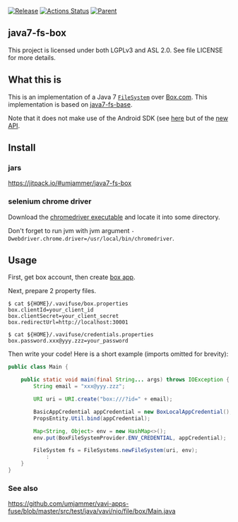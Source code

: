 [![Release](https://jitpack.io/v/umjammer/java7-fs-box.svg)](https://jitpack.io/#umjammer/java7-fs-box) [![Actions Status](https://github.com/umjammer/java7-fs-box/workflows/Java%20CI/badge.svg)](https://github.com/umjammer/java7-fs-box/actions) [![Parent](https://img.shields.io/badge/Parent-vavi--apps--fuse-pink)](https://github.com/umjammer/vavi-apps-fuse)

## java7-fs-box

This project is licensed under both LGPLv3 and ASL 2.0. See file LICENSE for more details.

## What this is

This is an implementation of a Java 7
[`FileSystem`](https://docs.oracle.com/javase/7/docs/api/java/nio/file/FileSystem.html) over
[Box.com](https://box.com). This implementation is based on
[java7-fs-base](https://github.com/fge/java7-fs-base).

Note that it does not make use of the Android SDK (see
[here](https://github.com/box/box-java-sdk-v2) but of the [new
API](https://github.com/box/box-java-sdk).

## Install

### jars

https://jitpack.io/#umjammer/java7-fs-box

### selenium chrome driver

Download the [chromedriver executable](https://chromedriver.chromium.org/downloads) and locate it into some directory.

Don't forget to run jvm with jvm argument `-Dwebdriver.chrome.driver=/usr/local/bin/chromedriver`.

## Usage

First, get box account, then create [box app](https://app.box.com/developers/console).

Next, prepare 2 property files.

```shell
$ cat ${HOME}/.vavifuse/box.properties
box.clientId=your_client_id
box.clientSecret=your_client_secret
box.redirectUrl=http://localhost:30001
```

```shell
$ cat ${HOME}/.vavifuse/credentials.properties
box.password.xxx@yyy.zzz=your_password
```

Then write your code! Here is a short example (imports omitted for brevity):

```java
public class Main {

    public static void main(final String... args) throws IOException {
        String email = "xxx@yyy.zzz";

        URI uri = URI.create("box:///?id=" + email);

        BasicAppCredential appCredential = new BoxLocalAppCredential();
        PropsEntity.Util.bind(appCredential);

        Map<String, Object> env = new HashMap<>();
        env.put(BoxFileSystemProvider.ENV_CREDENTIAL, appCredential);

        FileSystem fs = FileSystems.newFileSystem(uri, env);
            :
    }
}
```

### See also

https://github.com/umjammer/vavi-apps-fuse/blob/master/src/test/java/vavi/nio/file/box/Main.java
